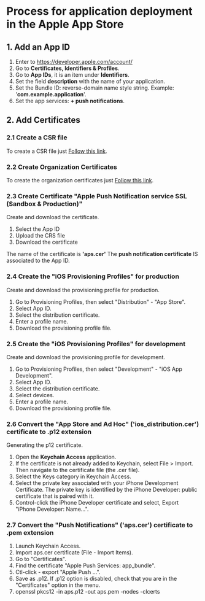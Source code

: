 # Process for application deployment in the Apple App Store

## 1. Add an App ID
1. Enter to https://developer.apple.com/account/
2. Go to **Certificates, Identifiers & Profiles**.
3. Go to **App IDs**, it is an item under **Identifiers**.
4. Set the field **description** with the name of your application.
5. Set the Bundle ID: reverse-domain name style string. Example: '**com.example.application**'.
6. Set the app services: **+ push notifications**.


## 2. Add Certificates

### 2.1 Create a CSR file
To create a CSR file just [Follow this link](./csr.md).

### 2.2 Create Organization Certificates
To create the organization certificates just [Follow this link](./organization.md).

### 2.3 Create Certificate "Apple Push Notification service SSL (Sandbox & Production)"
Create and download the certificate.

1. Select the App ID
2. Upload the CRS file
3. Download the certificate

The name of the certificate is **'aps.cer'**
The **push notification certificate** IS associated to the App ID.


### 2.4 Create the "iOS Provisioning Profiles" for production
Create and download the provisioning profile for production.

1. Go to Provisioning Profiles, then select "Distribution" - "App Store".
2. Select App ID.
3. Select the distribution certificate.
4. Enter a profile name.
5. Download the provisioning profile file.


### 2.5 Create the "iOS Provisioning Profiles" for development
Create and download the provisioning profile for development.

1. Go to Provisioning Profiles, then select "Development" - "iOS App Development".
2. Select App ID.
3. Select the distribution certificate.
4. Select devices.
5. Enter a profile name.
6. Download the provisioning profile file.


### 2.6 Convert the "App Store and Ad Hoc" ('ios_distribution.cer') certificate to .p12 extension
Generating the p12 certificate.

1. Open the **Keychain Access** application.
2. If the certificate is not already added to Keychain, select File > Import. 
Then navigate to the certificate file (the .cer file).
3. Select the Keys category in Keychain Access.
4. Select the private key associated with your iPhone Development Certificate. The private key is identified by the iPhone Developer: public certificate that is paired with it.
5. Control-click the iPhone Developer certificate and select, Export "iPhone Developer: Name...".


### 2.7 Convert the "Push Notifications" ('aps.cer') certificate to .pem extension

1. Launch Keychain Access.
2. Import aps.cer certificate (File - Import Items).
3. Go to "Certificates".
3. Find the certificate "Apple Push Services: app_bundle". 
4. Ctl-click - export "Apple Push ...". 
5. Save as .p12. If .p12 option is disabled, check that you are in the "Certificates" option in the menu.
6. openssl pkcs12 -in aps.p12 -out aps.pem -nodes -clcerts
